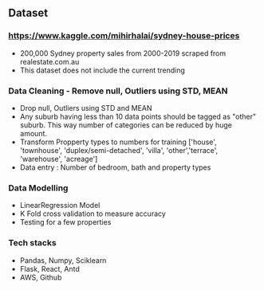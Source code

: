 ## Dataset

### https://www.kaggle.com/mihirhalai/sydney-house-prices

- 200,000 Sydney property sales from 2000-2019 scraped from realestate.com.au
- This dataset does not include the current trending

### Data Cleaning - Remove null, Outliers using STD, MEAN

- Drop null, Outliers using STD and MEAN
- Any suburb having less than 10 data points should be tagged as "other" suburb. This way number of categories can be reduced by huge amount.
- Transform Propperty types to numbers for training
  ['house', 'townhouse', 'duplex/semi-detached', 'villa', 'other','terrace', 'warehouse', 'acreage']
- Data entry : Number of bedroom, bath and property types

### Data Modelling

- LinearRegression Model
- K Fold cross validation to measure accuracy
- Testing for a few properties

### Tech stacks

- Pandas, Numpy, Sciklearn
- Flask, React, Antd
- AWS, Github

